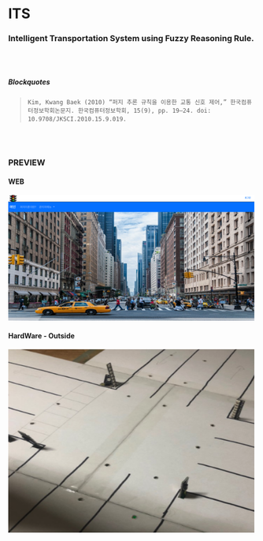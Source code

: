  
 # ITS 

### Intelligent Transportation System using Fuzzy Reasoning Rule.

<br>
<br>

 ##### Blockquotes

 > ``` Kim, Kwang Baek (2010) “퍼지 추론 규칙을 이용한 교통 신호 제어,” 한국컴퓨터정보학회논문지. 한국컴퓨터정보학회, 15(9), pp. 19–24. doi: 10.9708/JKSCI.2010.15.9.019. ```

<br>
<br>

### PREVIEW

#### WEB
<img src="./web.png
" alt="drawing" width="500"/>

#### HardWare - Outside
<img src="./hardware1.png
" alt="drawing" width="500"/>

<br>
<br>

